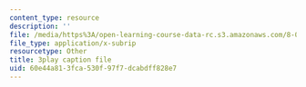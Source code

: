 ```yaml
---
content_type: resource
description: ''
file: /media/https%3A/open-learning-course-data-rc.s3.amazonaws.com/8-03sc-physics-iii-vibrations-and-waves-fall-2016/60e44a813fca530f97f7dcabdff828e7_I0YACDaY-ww.vtt
file_type: application/x-subrip
resourcetype: Other
title: 3play caption file
uid: 60e44a81-3fca-530f-97f7-dcabdff828e7
---
```

